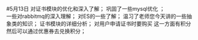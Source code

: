 #5月13日
对证书模块的优化和深入了解；
巩固了一些mysql优化     ；  
一些对rabbitmq的深入理解；
对ES的一些了解；
温习了老师您今天讲的一些抽象类的知识；
证书模块的详细分析；
对用户申请证书时要购买 这一方面有积分 然后可以通过优惠券去兑换积分；
